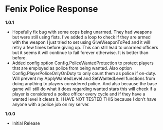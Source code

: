 # Fenix Police Response

**1.0.1**
- Hopefully fix bug with some cops being unarmed. They had weapons but were still using fists. I've added a loop to check if they are armed with the weapon I just tried to set using GiveWeaponToPed and it will retry a few times before giving up. This can still lead to unarmed officers but it seems it will continue to fail forever otherwise. It is better than before. 
- Added config option Config.PoliceWantedProtection to protect players that are employed as police from being wanted. Also option Config.PlayerPoliceOnlyOnDuty to only count them as police if on-duty. Will prevent my ApplyWantedLevel and SetWantedLevel functions from doing anything to players considered police. And also because the base game will still do what it does regarding wanted stars this will check if a player is considered a police officer every cycle and if they have a wanted level it clears it. I HAVE NOT TESTED THIS because I don't have anyone with a police job on my server.


**1.0.0**
- Initial Release